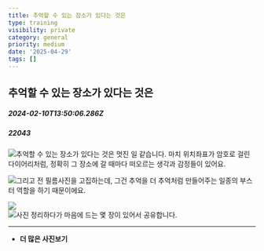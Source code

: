 ```yaml
---
title: 추억할 수 있는 장소가 있다는 것은
type: training
visibility: private
category: general
priority: medium
date: '2025-04-29'
tags: []
---
```

## 추억할 수 있는 장소가 있다는 것은
##### 2024-02-10T13:50:06.286Z
##### 22043

<p><img src="https://substackcdn.com/image/fetch/w_1456,c_limit,f_auto,q_auto:good,fl_progressive:steep/https%3A%2F%2Fsubstack-post-media.s3.amazonaws.com%2Fpublic%2Fimages%2F49f41596-c1bb-4348-95f9-a4be4e34c54e_1545x1024.jpeg">추억할 수 있는 장소가 있다는 것은 멋진 일 같습니다. 마치 위치좌표가 암호로 걸린 다이어리처럼, 정확히 그 장소에 갈 때마다 떠오르는 생각과 감정들이 있어요.</p><p></p><p><img src="https://substackcdn.com/image/fetch/w_1456,c_limit,f_auto,q_auto:good,fl_progressive:steep/https%3A%2F%2Fsubstack-post-media.s3.amazonaws.com%2Fpublic%2Fimages%2F398c84dc-273b-4e85-ab15-850bd2c929a2_1545x1024.jpeg">그리고 전 필름사진을 고집하는데, 그건 추억을 더 추억처럼 만들어주는 일종의 부스터 역할을 하기 때문이에요.</p><p></p><p><img src="https://substackcdn.com/image/fetch/w_1456,c_limit,f_auto,q_auto:good,fl_progressive:steep/https%3A%2F%2Fsubstack-post-media.s3.amazonaws.com%2Fpublic%2Fimages%2F49663d16-86bd-4338-9ae3-9613b55ff73f_1545x1024.jpeg"><br><img src="https://substackcdn.com/image/fetch/w_1456,c_limit,f_auto,q_auto:good,fl_progressive:steep/https%3A%2F%2Fsubstack-post-media.s3.amazonaws.com%2Fpublic%2Fimages%2F0cd3f130-dc39-4425-9832-aaa89f6cac12_1545x1024.jpeg">사진 정리하다가 마음에 드는 몇 장이 있어서 공유합니다.</p><p></p><hr class="my-4 border-none bg-gray-300 h-[1px]"><ul><li><p><strong>더 많은 사진보기</strong></p></li></ul><div class="bookmark" data="{&quot;metadata&quot;:{&quot;title&quot;:&quot;독일 여행 일지&quot;,&quot;description&quot;:&quot;12월 20일부터 1월 3일까지의 독일 여행 일지를 정리해봤다. 필름 사진을 200장 가까이 찍었는데, 전부 스캔하고 일지를 적느라 조금 늦어졌다. 14일간의 기록이지만, 인상깊은 순간만 추렸다. 사진이 아주 많다. 자루하지 않게 독일 여행을 하면서 들었던 노래들을 중간중간 넣었다. Feels like - Gracie Abrams 1. 인천공항 푸드코트, 프랑크푸르트 중앙역, 한인민박 해외로 출국하기 전에 한식에 정을 떼고 싶다면 인천공항 푸드코트를 가면 된다. 최후의 식사로 차돌된장을 골랐는데, 장담하지만 저건 물 탄 뚝불에 가깝다. 첫 입을 먹었을 때는 후회했지만 덕분에 독일에서도 한식 생각이 나지 않았다. 해외로 나갈 때는 한국을 잠시 잊으라는 인천공항의 깊은 뜻인 것 같다.&quot;,&quot;language&quot;:&quot;en&quot;,&quot;type&quot;:&quot;article&quot;,&quot;url&quot;:&quot;https://williamjung0130.substack.com/p/128&quot;,&quot;provider&quot;:&quot;williamjung0130 substack&quot;,&quot;author&quot;:&quot;William Jung&quot;,&quot;image&quot;:&quot;https://substackcdn.com/image/fetch/w_1200,h_600,c_fill,f_jpg,q_auto:good,fl_progressive:steep,g_auto/https%3A%2F%2Fsubstack-post-media.s3.amazonaws.com%2Fpublic%2Fimages%2F51bb7ab8-f8d0-4fc3-a8d4-ad5dafff24ba_1545x1024.jpeg&quot;,&quot;icon&quot;:&quot;https://substackcdn.com/image/fetch/f_auto,q_auto:good,fl_progressive:steep/https%3A%2F%2Fsubstack-post-media.s3.amazonaws.com%2Fpublic%2Fimages%2Fdde7d263-ad11-4aa5-8f7e-4fffba3d57a1%2Fapple-touch-icon-1024x1024.png&quot;}}"></div>
